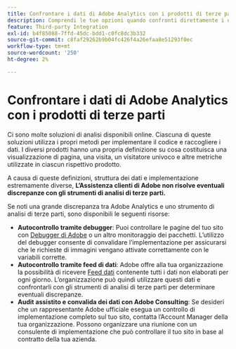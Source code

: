 ```yaml
---
title: Confrontare i dati di Adobe Analytics con i prodotti di terze parti
description: Comprendi le tue opzioni quando confronti direttamente i dati in Adobe Analytics con quelli raccolti da altre soluzioni Analytics.
feature: Third-party Integration
exl-id: b4f85088-7ffd-45dc-bdd1-c0fc8dc3b332
source-git-commit: c8faf29262b9b04fc426f4a26efaa8e51293f0ec
workflow-type: tm+mt
source-wordcount: '250'
ht-degree: 2%

---
```


# Confrontare i dati di Adobe Analytics con i prodotti di terze parti

Ci sono molte soluzioni di analisi disponibili online. Ciascuna di queste soluzioni utilizza i propri metodi per implementare il codice e raccogliere i dati. I diversi prodotti hanno una propria definizione su cosa costituisca una visualizzazione di pagina, una visita, un visitatore univoco e altre metriche utilizzate in ciascun rispettivo prodotto.

A causa di queste definizioni, struttura dei dati e implementazione estremamente diverse, **L’Assistenza clienti di Adobe non risolve eventuali discrepanze con gli strumenti di analisi di terze parti.**

Se noti una grande discrepanza tra Adobe Analytics e uno strumento di analisi di terze parti, sono disponibili le seguenti risorse:

* **Autocontrollo tramite debugger**: Puoi controllare le pagine del tuo sito con [Debugger di Adobe](https://experienceleague.adobe.com/docs/debugger/using/experience-cloud-debugger.html?lang=it) o un altro monitoraggio dei pacchetti. L’utilizzo del debugger consente di convalidare l’implementazione per assicurarsi che le richieste di immagini vengano attivate correttamente con le variabili corrette.
* **Autocontrollo tramite feed di dati**: Adobe offre alla tua organizzazione la possibilità di ricevere [Feed dati](/help/export/analytics-data-feed/data-feed-overview.md) contenente tutti i dati non elaborati per ogni giorno. L’organizzazione può quindi utilizzare questi dati e confrontarli con gli strumenti di analisi di terze parti per determinare eventuali discrepanze.
* **Audit assistito e convalida dei dati con Adobe Consulting**: Se desideri che un rappresentante Adobe ufficiale esegua un controllo di implementazione completo sul tuo sito, contatta l’Account Manager della tua organizzazione. Possono organizzare una riunione con un consulente di implementazione che può controllare il tuo sito in base al contratto della tua azienda.
